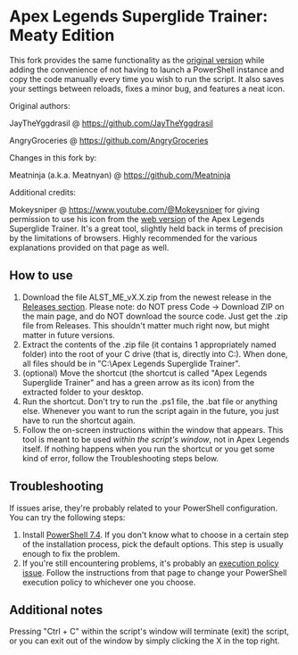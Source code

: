 # Apex Legends Superglide Trainer: Meaty Edition

This fork provides the same functionality as the [original version](https://github.com/AngryGroceries/Apex_Superglide_Practice_Tool) while adding the convenience of not having to launch a PowerShell instance and copy the code manually every time you wish to run the script. It also saves your settings between reloads, fixes a minor bug, and features a neat icon.

Original authors:

JayTheYggdrasil @ https://github.com/JayTheYggdrasil

AngryGroceries  @ https://github.com/AngryGroceries 


Changes in this fork by:

Meatninja (a.k.a. Meatnyan) @ https://github.com/Meatninja


Additional credits:

Mokeysniper @ https://www.youtube.com/@Mokeysniper for giving permission to use his icon from the [web version](https://apexmovement.tech/superglidetrainer/) of the Apex Legends Superglide Trainer. It's a great tool, slightly held back in terms of precision by the limitations of browsers. Highly recommended for the various explanations provided on that page as well.


## How to use

1. Download the file ALST_ME_vX.X.zip from the newest release in the [Releases section](https://github.com/Meatninja/Apex_Legends_Superglide_Trainer_Meaty_Edition/releases). Please note: do NOT press Code -> Download ZIP on the main page, and do NOT download the source code. Just get the .zip file from Releases. This shouldn't matter much right now, but might matter in future versions.
2. Extract the contents of the .zip file (it contains 1 appropriately named folder) into the root of your C drive (that is, directly into C:). When done, all files should be in "C:\Apex Legends Superglide Trainer".
3. (optional) Move the shortcut (the shortcut is called "Apex Legends Superglide Trainer" and has a green arrow as its icon) from the extracted folder to your desktop.
4. Run the shortcut. Don't try to run the .ps1 file, the .bat file or anything else. Whenever you want to run the script again in the future, you just have to run the shortcut again.
5. Follow the on-screen instructions within the window that appears. This tool is meant to be used *within the script's window*, not in Apex Legends itself. If nothing happens when you run the shortcut or you get some kind of error, follow the Troubleshooting steps below.

## Troubleshooting

If issues arise, they're probably related to your PowerShell configuration. You can try the following steps:

1. Install [PowerShell 7.4](https://github.com/PowerShell/PowerShell/releases/download/v7.4.0/PowerShell-7.4.0-win-x64.msi). If you don't know what to choose in a certain step of the installation process, pick the default options. This step is usually enough to fix the problem.
2. If you're still encountering problems, it's probably an [execution policy issue](https://adamtheautomator.com/run-powershell-script/). Follow the instructions from that page to change your PowerShell execution policy to whichever one you choose.

## Additional notes

Pressing "Ctrl + C" within the script's window will terminate (exit) the script, or you can exit out of the window by simply clicking the X in the top right.
